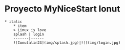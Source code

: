 # Proyecto MyNiceStart Ionut
    * italic
        * item
        > Linux is love
        splash | login
        -------|------
        ![Ionutalin23](img/splash.jpg)|![](img/login.jpg)